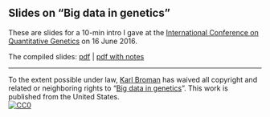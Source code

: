 ## Slides on &ldquo;Big data in genetics&rdquo;

These are slides for a 10-min intro I gave at the
[International Conference on Quantitative Genetics](http://www.icqg5.org/)
on 16 June 2016.

The compiled slides:
[pdf](https://www.biostat.wisc.edu/~kbroman/presentations/icqg.pdf) |
[pdf with notes](https://www.biostat.wisc.edu/~kbroman/presentations/icqg_withnotes.pdf)

---

To the extent possible under law,
[Karl Broman](http://github.com/kbroman) has waived all copyright and
related or neighboring rights to
&ldquo;[Big data in genetics](https://github.com/kbroman/Talk_ICQG2016)&rdquo;.
This work is published from the United States.
<br/>
[![CC0](http://i.creativecommons.org/p/zero/1.0/88x31.png)](http://creativecommons.org/publicdomain/zero/1.0/)
